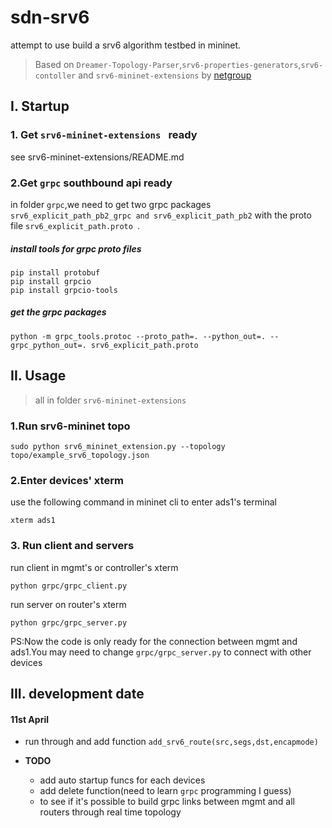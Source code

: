 # sdn-srv6
attempt to use build a srv6 algorithm testbed in mininet.

> Based on `Dreamer-Topology-Parser`,`srv6-properties-generators`,`srv6-contoller` and `srv6-mininet-extensions` by [netgroup](<https://github.com/netgroup>)



## I. Startup

### 1. Get `srv6-mininet-extensions ` ready

see srv6-mininet-extensions/README.md

### 2.Get `grpc` southbound api ready

in folder `grpc`,we need to get two grpc packages `srv6_explicit_path_pb2_grpc and srv6_explicit_path_pb2` with the proto file `srv6_explicit_path.proto `.

##### install tools for grpc proto files

````
pip install protobuf
pip install grpcio
pip install grpcio-tools
````

##### get the grpc packages

````shell
python -m grpc_tools.protoc --proto_path=. --python_out=. --grpc_python_out=. srv6_explicit_path.proto
````

## II. Usage

> all in folder `srv6-mininet-extensions`

### 1.Run srv6-mininet topo

````shell
sudo python srv6_mininet_extension.py --topology topo/example_srv6_topology.json     
````

### 2.Enter devices' xterm

use the following command in mininet cli to enter ads1's terminal

````shell
xterm ads1
````

### 3. Run client and servers

run client in mgmt's or controller's xterm

```shell
python grpc/grpc_client.py
```

run server on router's xterm

````shell
python grpc/grpc_server.py
````

PS:Now the code is only ready for the connection between mgmt and ads1.You may need to change `grpc/grpc_server.py` to connect with other devices

## III. development date

#### 11st April

+  run through and add function `add_srv6_route(src,segs,dst,encapmode)`

+ **TODO**
  + add auto startup funcs for each devices
  + add delete function(need to learn `grpc` programming I guess)
  +  to see if it's possible to build grpc links between mgmt and all routers through  real time topology

